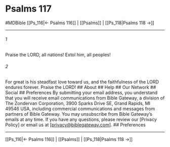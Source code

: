 # Psalms 117
#MDBible
[[Ps_116|← Psalms 116]] | [[Psalms]] | [[Ps_118|Psalms 118 →]]

***


###### 1 
Praise the LORD, all nations! Extol him, all peoples! 

###### 2 
For great is his steadfast love toward us, and the faithfulness of the LORD endures forever. Praise the LORD! ## About ## Help ## Our Network ## Social ## Preferences By submitting your email address, you understand that you will receive email communications from Bible Gateway, a division of The Zondervan Corporation, 3900 Sparks Drive SE, Grand Rapids, MI 49546 USA, including commercial communications and messages from partners of Bible Gateway. You may unsubscribe from Bible Gateway&rsquo;s emails at any time. If you have any questions, please review our [Privacy Policy] or email us at [privacy@biblegateway.com]. ## Preferences

***

[[Ps_116|← Psalms 116]] | [[Psalms]] | [[Ps_118|Psalms 118 →]]
